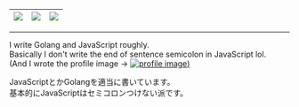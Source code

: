 | [![](https://github-profile-summary-cards.vercel.app/api/cards/stats?username=BinaryDolphin29&theme=github_dark)](https://github.com/BinaryDolphin29) | [![](https://github-profile-summary-cards.vercel.app/api/cards/repos-per-language?username=BinaryDolphin29&theme=github_dark)](https://github.com/BinaryDolphin29) | [![](https://github-profile-summary-cards.vercel.app/api/cards/productive-time?username=BinaryDolphin29&theme=github_dark)](https://github.com/BinaryDolphin29) |
|:-:|:-:|:-:|
---
I write Golang and JavaScript roughly.  
Basically I don't write the end of sentence semicolon in JavaScript lol.  
(And I wrote the profile image → [![profile image](https://avatars.githubusercontent.com/u/27124708?s=14&v=4))](https://user-images.githubusercontent.com/27124708/130348699-bb47f603-e9e2-4296-a966-d844395fa12f.png)

JavaScriptとかGolangを適当に書いています。   
基本的にJavaScriptはセミコロンつけない派です。
